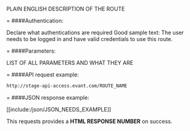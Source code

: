 <!-- --- title: PUT /post_attachments/:id -->

PLAIN ENGLISH DESCRIPTION OF THE ROUTE

=
####Authentication:

Declare what authentications are required
Good sample text: The user needs to be logged in and have valid credentials to use this route.

=
####Parameters:

LIST OF ALL PARAMETERS AND WHAT THEY ARE

=
####API request example:
```html
http://stage-api-access.evant.com/ROUTE_NAME
```

=
####JSON response example:

[[include:/json/JSON_NEEDS_EXAMPLE]]

This requests provides a <strong>HTML RESPONSE NUMBER</strong> on success.